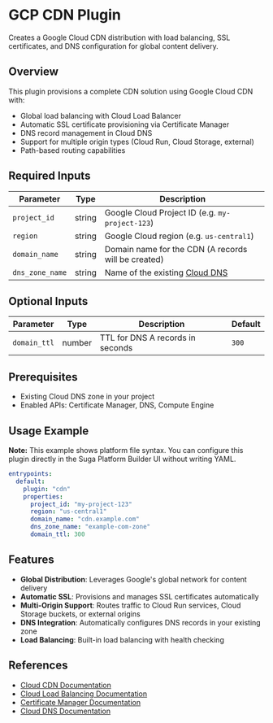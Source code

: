 # GCP CDN Plugin

Creates a Google Cloud CDN distribution with load balancing, SSL certificates, and DNS configuration for global content delivery.

## Overview

This plugin provisions a complete CDN solution using Google Cloud CDN with:

- Global load balancing with Cloud Load Balancer
- Automatic SSL certificate provisioning via Certificate Manager
- DNS record management in Cloud DNS
- Support for multiple origin types (Cloud Run, Cloud Storage, external)
- Path-based routing capabilities

## Required Inputs

| Parameter       | Type   | Description                                                                                                                                     |
| --------------- | ------ | ----------------------------------------------------------------------------------------------------------------------------------------------- |
| `project_id`    | string | Google Cloud Project ID (e.g. `my-project-123`)                                                                                                 |
| `region`        | string | Google Cloud region (e.g. `us-central1`)                                                                                                        |
| `domain_name`   | string | Domain name for the CDN (A records will be created)                                                                                             |
| `dns_zone_name` | string | Name of the existing [Cloud DNS](https://registry.terraform.io/providers/hashicorp/google/latest/docs/data-sources/dns_managed_zone#dns_name-2) |

## Optional Inputs

| Parameter    | Type   | Description                      | Default |
| ------------ | ------ | -------------------------------- | ------- |
| `domain_ttl` | number | TTL for DNS A records in seconds | `300`   |

## Prerequisites

- Existing Cloud DNS zone in your project
- Enabled APIs: Certificate Manager, DNS, Compute Engine

## Usage Example

**Note:** This example shows platform file syntax. You can configure this plugin directly in the Suga Platform Builder UI without writing YAML.

```yaml
entrypoints:
  default:
    plugin: "cdn"
    properties:
      project_id: "my-project-123"
      region: "us-central1"
      domain_name: "cdn.example.com"
      dns_zone_name: "example-com-zone"
      domain_ttl: 300
```

## Features

- **Global Distribution**: Leverages Google's global network for content delivery
- **Automatic SSL**: Provisions and manages SSL certificates automatically
- **Multi-Origin Support**: Routes traffic to Cloud Run services, Cloud Storage buckets, or external origins
- **DNS Integration**: Automatically configures DNS records in your existing zone
- **Load Balancing**: Built-in load balancing with health checking

## References

- [Cloud CDN Documentation](https://cloud.google.com/cdn/docs)
- [Cloud Load Balancing Documentation](https://cloud.google.com/load-balancing/docs)
- [Certificate Manager Documentation](https://cloud.google.com/certificate-manager/docs)
- [Cloud DNS Documentation](https://cloud.google.com/dns/docs)
